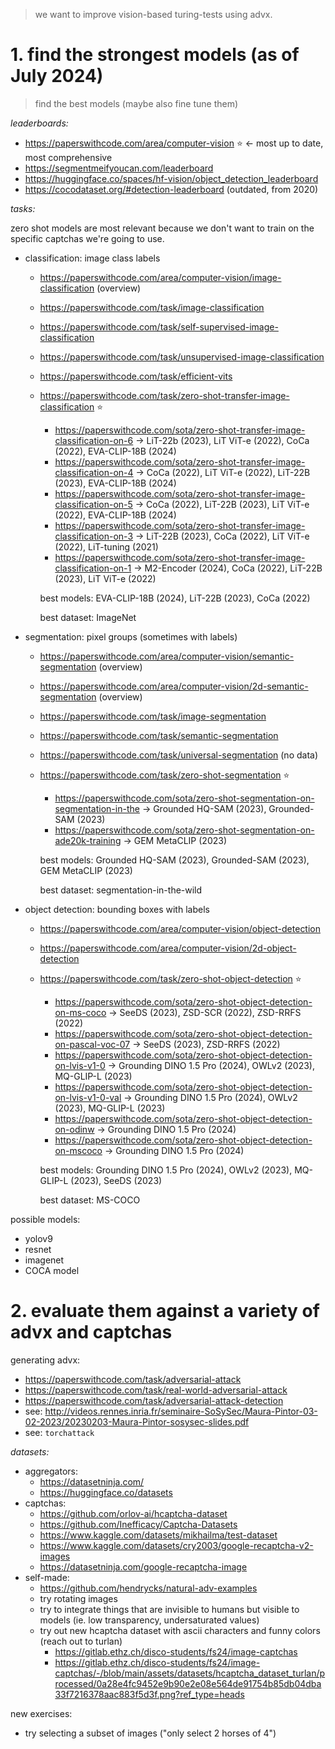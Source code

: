 > we want to improve vision-based turing-tests using advx.

# 1. find the strongest models (as of July 2024)

> find the best models (maybe also fine tune them)

*leaderboards:*

- https://paperswithcode.com/area/computer-vision ⭐️ ← most up to date, most comprehensive
- https://segmentmeifyoucan.com/leaderboard
- https://huggingface.co/spaces/hf-vision/object_detection_leaderboard 
- https://cocodataset.org/#detection-leaderboard (outdated, from 2020)

*tasks:*

zero shot models are most relevant because we don't want to train on the specific captchas we're going to use.

- classification: image class labels
    
    - https://paperswithcode.com/area/computer-vision/image-classification (overview)
    - https://paperswithcode.com/task/image-classification
    - https://paperswithcode.com/task/self-supervised-image-classification
    - https://paperswithcode.com/task/unsupervised-image-classification
    - https://paperswithcode.com/task/efficient-vits
    - https://paperswithcode.com/task/zero-shot-transfer-image-classification ⭐️
        - https://paperswithcode.com/sota/zero-shot-transfer-image-classification-on-6 → LiT-22b (2023), LiT ViT-e (2022), CoCa (2022), EVA-CLIP-18B (2024)
        - https://paperswithcode.com/sota/zero-shot-transfer-image-classification-on-4 → CoCa (2022), LiT ViT-e (2022), LiT-22B (2023), EVA-CLIP-18B (2024)
        - https://paperswithcode.com/sota/zero-shot-transfer-image-classification-on-5 → CoCa (2022), LiT-22B (2023), LiT ViT-e (2022), EVA-CLIP-18B (2024)
        - https://paperswithcode.com/sota/zero-shot-transfer-image-classification-on-3 → LiT-22B (2023), CoCa (2022), LiT ViT-e (2022), LiT-tuning (2021)
        - https://paperswithcode.com/sota/zero-shot-transfer-image-classification-on-1 → M2-Encoder (2024), CoCa (2022), LiT-22B (2023), LiT ViT-e (2022)

        best models: EVA-CLIP-18B (2024), LiT-22B (2023), CoCa (2022)

        best dataset: ImageNet

- segmentation: pixel groups (sometimes with labels)

    - https://paperswithcode.com/area/computer-vision/semantic-segmentation (overview)
    - https://paperswithcode.com/area/computer-vision/2d-semantic-segmentation (overview)
    - https://paperswithcode.com/task/image-segmentation
    - https://paperswithcode.com/task/semantic-segmentation
    - https://paperswithcode.com/task/universal-segmentation (no data)
    - https://paperswithcode.com/task/zero-shot-segmentation ⭐️
        - https://paperswithcode.com/sota/zero-shot-segmentation-on-segmentation-in-the → Grounded HQ-SAM (2023), Grounded-SAM (2023)
        - https://paperswithcode.com/sota/zero-shot-segmentation-on-ade20k-training → GEM MetaCLIP (2023)
        
        best models: Grounded HQ-SAM (2023), Grounded-SAM (2023), GEM MetaCLIP (2023)

        best dataset: segmentation-in-the-wild

- object detection: bounding boxes with labels
    
    - https://paperswithcode.com/area/computer-vision/object-detection
    - https://paperswithcode.com/area/computer-vision/2d-object-detection
    - https://paperswithcode.com/task/zero-shot-object-detection ⭐️
        - https://paperswithcode.com/sota/zero-shot-object-detection-on-ms-coco → SeeDS (2023), ZSD-SCR (2022), ZSD-RRFS (2022)
        - https://paperswithcode.com/sota/zero-shot-object-detection-on-pascal-voc-07 → SeeDS (2023), ZSD-RRFS (2022)
        - https://paperswithcode.com/sota/zero-shot-object-detection-on-lvis-v1-0 → Grounding DINO 1.5 Pro (2024), OWLv2 (2023), MQ-GLIP-L (2023)
        - https://paperswithcode.com/sota/zero-shot-object-detection-on-lvis-v1-0-val → Grounding DINO 1.5 Pro (2024), OWLv2 (2023), MQ-GLIP-L (2023)
        - https://paperswithcode.com/sota/zero-shot-object-detection-on-odinw → Grounding DINO 1.5 Pro (2024)
        - https://paperswithcode.com/sota/zero-shot-object-detection-on-mscoco → Grounding DINO 1.5 Pro (2024)

        best models: Grounding DINO 1.5 Pro (2024), OWLv2 (2023), MQ-GLIP-L (2023), SeeDS (2023)

        best dataset: MS-COCO 







possible models:

- yolov9
- resnet
- imagenet
- COCA model



# 2. evaluate them against a variety of advx and captchas

generating advx:

- https://paperswithcode.com/task/adversarial-attack
- https://paperswithcode.com/task/real-world-adversarial-attack
- https://paperswithcode.com/task/adversarial-attack-detection
- see: http://videos.rennes.inria.fr/seminaire-SoSySec/Maura-Pintor-03-02-2023/20230203-Maura-Pintor-sosysec-slides.pdf
- see: `torchattack`


*datasets:*

- aggregators:
    - https://datasetninja.com/
    - https://huggingface.co/datasets
- captchas:
    - https://github.com/orlov-ai/hcaptcha-dataset
    - https://github.com/Inefficacy/Captcha-Datasets
    - https://www.kaggle.com/datasets/mikhailma/test-dataset
    - https://www.kaggle.com/datasets/cry2003/google-recaptcha-v2-images
    - https://datasetninja.com/google-recaptcha-image
- self-made:
    - https://github.com/hendrycks/natural-adv-examples
    - try rotating images
    - try to integrate things that are invisible to humans but visible to models (ie. low transparency, undersaturated values)
    - try out new hcaptcha dataset with ascii characters and funny colors (reach out to turlan)
        - https://gitlab.ethz.ch/disco-students/fs24/image-captchas
        - https://gitlab.ethz.ch/disco-students/fs24/image-captchas/-/blob/main/assets/datasets/hcaptcha_dataset_turlan/processed/0a28e4fc9452e9b90e2e08e564de91754b85db04dba33f7216378aac883f5d3f.png?ref_type=heads

new exercises:

- try selecting a subset of images ("only select 2 horses of 4")
